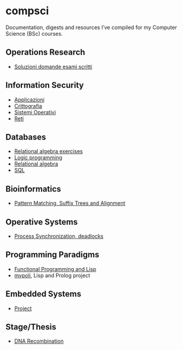 # compsci

Documentation, digests and resources I’ve compiled for my Computer Science (BSc) courses.

## Operations Research
- [Soluzioni domande esami scritti](https://github.com/avivace/compsci/blob/master/operative-research/risposte.pdf)

## Information Security
- [Applicazioni](https://github.com/avivace/compsci/blob/master/sicurezza/1applicazioni.pdf)
- [Crittografia](https://github.com/avivace/compsci/blob/master/sicurezza/2crittografia.pdf)
- [Sistemi Operativi](https://github.com/avivace/compsci/blob/master/sicurezza/3sistemi_operativi.pdf)
- [Reti](https://github.com/avivace/compsci/blob/master/sicurezza/4reti.pdf)

## Databases
- [Relational algebra exercises](https://github.com/avivace/compsci/blob/master/databases/relational_algebra.md)
- [Logic programming](https://github.com/avivace/compsci/raw/master/databases/teoria_progLogica.pdf)
- [Relational algebra](https://github.com/avivace/compsci/blob/master/databases/teoria_AlgebraRelazionale.pdf)
- [SQL](https://github.com/avivace/compsci/blob/master/databases/teoria_SQL.pdf)

## Bioinformatics
- [Pattern Matching, Suffix Trees and Alignment](https://avivace.com/assets/bioinf_theory.pdf)

## Operative Systems
- [Process Synchronization, deadlocks](https://avivace.com/assets/OS.pdf)

## Programming Paradigms
- [Functional Programming and Lisp](https://avivace.com/assets/fp_lisp.pdf)
- [mvpoli](https://github.com/avivace/mvpoli), Lisp and Prolog project

## Embedded Systems
- [Project](https://github.com/avivace/EmbeddedSystems-8051)

## Stage/Thesis
- [DNA Recombination](https://github.com/avivace/dna-recombination)

